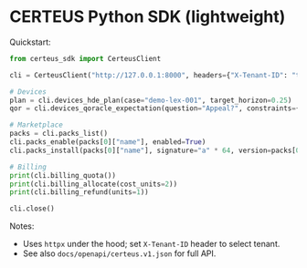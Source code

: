 # CERTEUS Python SDK (lightweight)

Quickstart:

```python
from certeus_sdk import CerteusClient

cli = CerteusClient("http://127.0.0.1:8000", headers={"X-Tenant-ID": "t-demo"})

# Devices
plan = cli.devices_hde_plan(case="demo-lex-001", target_horizon=0.25)
qor = cli.devices_qoracle_expectation(question="Appeal?", constraints={"budget": 100})

# Marketplace
packs = cli.packs_list()
cli.packs_enable(packs[0]["name"], enabled=True)
cli.packs_install(packs[0]["name"], signature="a" * 64, version=packs[0].get("version") or "0.1.0")

# Billing
print(cli.billing_quota())
print(cli.billing_allocate(cost_units=2))
print(cli.billing_refund(units=1))

cli.close()
```

Notes:
- Uses `httpx` under the hood; set `X-Tenant-ID` header to select tenant.
- See also `docs/openapi/certeus.v1.json` for full API.

